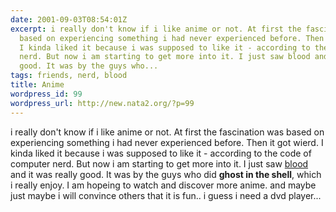 ```yaml
---
date: 2001-09-03T08:54:01Z
excerpt: i really don't know if i like anime or not. At first the fascination was
  based on experiencing something i had never experienced before. Then it got wierd.
  I kinda liked it because i was supposed to like it - according to the code of computer
  nerd. But now i am starting to get more into it. I just saw blood and it was really
  good. It was by the guys who...
tags: friends, nerd, blood
title: Anime
wordpress_id: 99
wordpress_url: http://new.nata2.org/?p=99
---
```


i really don't know if i like anime or not. At first the fascination was based on experiencing something i had never experienced before. Then it got wierd. I kinda liked it because i was supposed to like it - according to the code of computer nerd. But now i am starting to get more into it. I just saw <a href="http://www.bloodthemovie.com">blood</a> and it was really good. It was by the guys who did <b>ghost in the shell</b>, which i really enjoy. I am hopeing to watch and discover more anime. and maybe just maybe i will convince others that it is fun.. i guess i need a dvd player...

